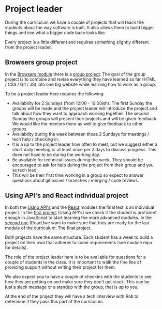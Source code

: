 # Project leader
During the curriculum we have a couple of projects that will teach the students about the way software is built. It also allows them to build bigger things and see what a bigger code base looks like.

Every project is a little different and requires something slightly different from the project leader.

## Browsers group project
In the [Browsers module](https://github.com/HackYourFuture/Browsers) there is a [group project](https://github.com/HackYourFuture/Browsers/blob/main/PROJECT.md). The goal of the group project is to combine and revise everything they have learned so far (HTML / CSS / Git / JS) into one big website while learning how to work as a group.

To be a project leader here requires the following:
- Availability for 2 Sundays (from 12:00 - 16:00ish). The first Sunday the groups will be made and the project leader will introduce the project and talk about how they want to approach working together. The second Sunday the groups will present their projects and will be given feedback. We would like the mentors there as well to give feedback to other groups.
- Availability during the week between those 2 Sundays for meetings / tech help / checking in.
- It is a up to the project leader how often to meet, but we suggest either a short daily meeting or at least once per 2 days to discuss progress. This does not have to be during the working day.
- Be available for technical issues during the week. They should be encouraged to ask for help during the project from their group and you as tech lead
- This will be their first time working in a group so expect to answer questions about git issues / branches / merging / code reviews.

## Using API's and React individual project
In both the [Using API's](https://github.com/HackYourFuture/Using-APIs) and the [React](https://github.com/HackYourFuture/React/blob/master/week4/README.md) modules the final test is an individual project. In the [first project](https://github.com/HackYourFuture/UsingAPIs/blob/main/Week3/README.md) (Using API's) we check if the student is proficient enough in JavaScript to start learning the more advanced modules. In the [second one](https://github.com/HackYourFuture/React/blob/master/week4/README.md) (React)we want to make sure that they are ready for the last module of the curriculum: The final project.

Both projects have the same structure. Each student has a week to build a project on their own that adheres to some requirements (see module repo for details).

The role of the project leader here is to be available for questions for a couple of students in the class. It is important to walk the fine line of providing support without writing their project for them. 

We also expect you to have a couple of checkins with the students to see how they are getting on and make sure they don't get stuck. This can be just a slack message or a standup with the group, that is up to you.

At the end of the project they will have a tech interview with Rob to determine if they pass this part of the curriculum. 
